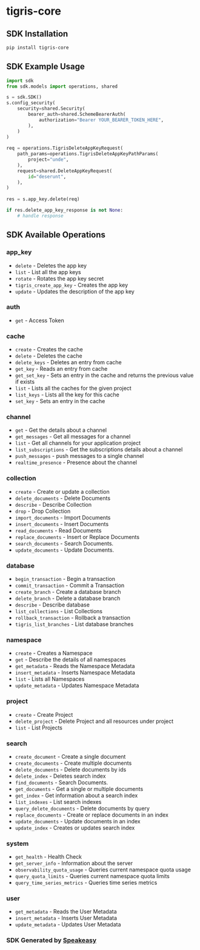 # tigris-core

<!-- Start SDK Installation -->
## SDK Installation

```bash
pip install tigris-core
```
<!-- End SDK Installation -->

## SDK Example Usage
<!-- Start SDK Example Usage -->
```python
import sdk
from sdk.models import operations, shared

s = sdk.SDK()
s.config_security(
    security=shared.Security(
        bearer_auth=shared.SchemeBearerAuth(
            authorization="Bearer YOUR_BEARER_TOKEN_HERE",
        ),
    )
)
   
req = operations.TigrisDeleteAppKeyRequest(
    path_params=operations.TigrisDeleteAppKeyPathParams(
        project="unde",
    ),
    request=shared.DeleteAppKeyRequest(
        id="deserunt",
    ),
)
    
res = s.app_key.delete(req)

if res.delete_app_key_response is not None:
    # handle response
```
<!-- End SDK Example Usage -->

<!-- Start SDK Available Operations -->
## SDK Available Operations


### app_key

* `delete` - Deletes the app key
* `list` - List all the app keys
* `rotate` - Rotates the app key secret
* `tigris_create_app_key` - Creates the app key
* `update` - Updates the description of the app key

### auth

* `get` - Access Token

### cache

* `create` - Creates the cache
* `delete` - Deletes the cache
* `delete_keys` - Deletes an entry from cache
* `get_key` - Reads an entry from cache
* `get_set_key` - Sets an entry in the cache and returns the previous value if exists
* `list` - Lists all the caches for the given project
* `list_keys` - Lists all the key for this cache
* `set_key` - Sets an entry in the cache

### channel

* `get` - Get the details about a channel
* `get_messages` - Get all messages for a channel
* `list` - Get all channels for your application project
* `list_subscriptions` - Get the subscriptions details about a channel
* `push_messages` - push messages to a single channel
* `realtime_presence` - Presence about the channel

### collection

* `create` - Create or update a collection
* `delete_documents` - Delete Documents
* `describe` - Describe Collection
* `drop` - Drop Collection
* `import_documents` - Import Documents
* `insert_documents` - Insert Documents
* `read_documents` - Read Documents
* `replace_documents` - Insert or Replace Documents
* `search_documents` - Search Documents.
* `update_documents` - Update Documents.

### database

* `begin_transaction` - Begin a transaction
* `commit_transaction` - Commit a Transaction
* `create_branch` - Create a database branch
* `delete_branch` - Delete a database branch
* `describe` - Describe database
* `list_collections` - List Collections
* `rollback_transaction` - Rollback a transaction
* `tigris_list_branches` - List database branches

### namespace

* `create` - Creates a Namespace
* `get` - Describe the details of all namespaces
* `get_metadata` - Reads the Namespace Metadata
* `insert_metadata` - Inserts Namespace Metadata
* `list` - Lists all Namespaces
* `update_metadata` - Updates Namespace Metadata

### project

* `create` - Create Project
* `delete_project` - Delete Project and all resources under project
* `list` - List Projects

### search

* `create_document` - Create a single document
* `create_documents` - Create multiple documents
* `delete_documents` - Delete documents by ids
* `delete_index` - Deletes search index
* `find_documents` - Search Documents.
* `get_documents` - Get a single or multiple documents
* `get_index` - Get information about a search index
* `list_indexes` - List search indexes
* `query_delete_documents` - Delete documents by query
* `replace_documents` - Create or replace documents in an index
* `update_documents` - Update documents in an index
* `update_index` - Creates or updates search index

### system

* `get_health` - Health Check
* `get_server_info` - Information about the server
* `observability_quota_usage` - Queries current namespace quota usage
* `query_quota_limits` - Queries current namespace quota limits
* `query_time_series_metrics` - Queries time series metrics

### user

* `get_metadata` - Reads the User Metadata
* `insert_metadata` - Inserts User Metadata
* `update_metadata` - Updates User Metadata
<!-- End SDK Available Operations -->

### SDK Generated by [Speakeasy](https://docs.speakeasyapi.dev/docs/using-speakeasy/client-sdks)
